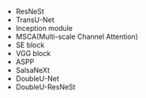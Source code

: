 * ResNeSt
* TransU-Net 
* Inception module
* MSCA(Multi-scale Channel Attention)
* SE block 
* VGG block
* ASPP 
* SalsaNeXt
* DoubleU-Net 
* DoubleU-ResNeSt
